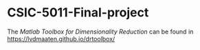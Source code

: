 # CSIC-5011-Final-project

The *Matlab Toolbox for Dimensionality Reduction* can be found in https://lvdmaaten.github.io/drtoolbox/